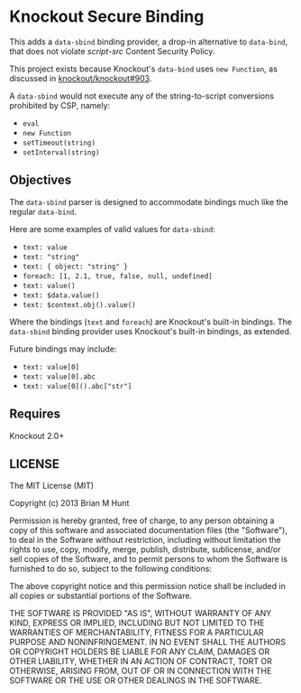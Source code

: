 Knockout Secure Binding
=======================

This adds a `data-sbind` binding provider, a drop-in alternative to `data-bind`, that does not violate *script-src* Content Security Policy.

This project exists because Knockout's `data-bind` uses `new Function`, as discussed in [knockout/knockout#903](/knockout/issues#903).

A `data-sbind` would not execute any of the string-to-script conversions prohibited by CSP, namely:

- `eval`
- `new Function`
- `setTimeout(string)`
- `setInterval(string)`


Objectives
---
The `data-sbind` parser is designed to accommodate bindings much like the
regular `data-bind`.

Here are some examples of valid values for `data-sbind`:

- `text: value`
- `text: "string"`
- `text: { object: "string" }`
- `foreach: [1, 2.1, true, false, null, undefined]`
- `text: value()`
- `text: $data.value()`
- `text: $context.obj().value()`

Where the bindings (`text` and `foreach`) are Knockout's built-in bindings. The `data-sbind` binding provider uses Knockout's built-in bindings, as extended.

Future bindings may include:

- `text: value[0]`
- `text: value[0].abc`
- `text: value[0]().abc["str"]`


Requires
---

Knockout 2.0+

LICENSE
---

The MIT License (MIT)

Copyright (c) 2013 Brian M Hunt

Permission is hereby granted, free of charge, to any person obtaining a
copy of this software and associated documentation files (the "Software"),
to deal in the Software without restriction, including without limitation
the rights to use, copy, modify, merge, publish, distribute, sublicense,
and/or sell copies of the Software, and to permit persons to whom the
Software is furnished to do so, subject to the following conditions:

The above copyright notice and this permission notice shall be included in
all copies or substantial portions of the Software.

THE SOFTWARE IS PROVIDED "AS IS", WITHOUT WARRANTY OF ANY KIND, EXPRESS OR
IMPLIED, INCLUDING BUT NOT LIMITED TO THE WARRANTIES OF MERCHANTABILITY,
FITNESS FOR A PARTICULAR PURPOSE AND NONINFRINGEMENT. IN NO EVENT SHALL THE
AUTHORS OR COPYRIGHT HOLDERS BE LIABLE FOR ANY CLAIM, DAMAGES OR OTHER
LIABILITY, WHETHER IN AN ACTION OF CONTRACT, TORT OR OTHERWISE, ARISING FROM,
OUT OF OR IN CONNECTION WITH THE SOFTWARE OR THE USE OR OTHER DEALINGS IN THE
SOFTWARE.

